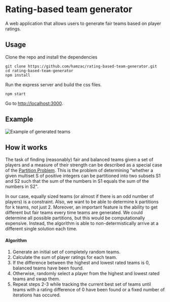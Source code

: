 # Rating-based team generator

A web application that allows users to generate fair teams based on player ratings.

## Usage

Clone the repo and install the dependencies

```
git clone https://github.com/hamzac/rating-based-team-generator.git
cd rating-based-team-generator
npm install
```

Run the express server and build the css files.

```
npm start
```

Go to [http://localhost:3000](http://localhost:3000).

## Example

![Example of generated teams](example.png)


## How it works

The task of finding (reasonably) fair and balanced teams given a set of players and a measure of their strength can be described as a special case of the [Partition Problem](https://en.wikipedia.org/wiki/Partition_problem). This is the problem of determining "whether a given multiset S of positive integers can be partitioned into two subsets S1 and S2 such that the sum of the numbers in S1 equals the sum of the numbers in S2".

In our case, equally sized teams (or almost if there is an odd number of players) is a constraint. Also, we want to be able to determine k partitions for k teams, not just 2. Moreover, an important feature is the ability to get different but fair teams every time teams are generated. We could determine all possible partitions, but this would be computationally expensive. Instead, the algorithm is able to non-determistically arrive at a different single solution each time.

#### Algorithm

1. Generate an initial set of completely random teams.
2. Calculate the sum of player ratings for each team.
3. If the difference between the highest and lowest rated teams is 0, balanced teams have been found.
4. Otherwise, randomly select a player from the highest and lowest rated teams and swap them.
5. Repeat steps 2-3 while tracking the current best set of teams until teams with a rating difference of 0 have been found or a fixed number of iterations has occured.
